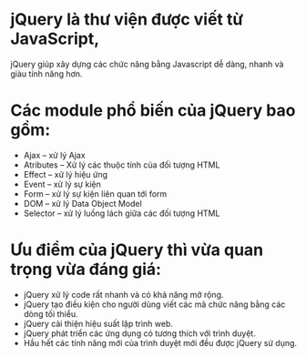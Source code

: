 # jQuery là thư viện được viết từ JavaScript, 
jQuery giúp xây dựng các chức năng bằng Javascript dễ dàng, nhanh và giàu tính năng hơn.
# Các module phổ biến của jQuery bao gồm:
- Ajax – xử lý Ajax
- Atributes – Xử lý các thuộc tính của đối tượng HTML
- Effect – xử lý hiệu ứng
- Event – xử lý sự kiện
- Form – xử lý sự kiện liên quan tới form
- DOM – xử lý Data Object Model
- Selector – xử lý luồng lách giữa các đối tượng HTML

# Ưu điểm của jQuery thì vừa quan trọng vừa đáng giá:
- jQuery xử lý code rất nhanh và có khả năng mở rộng.
- jQuery tạo điều kiện cho người dùng viết các mã chức năng bằng các dòng tối thiểu.
- jQuery cải thiện hiệu suất lập trình web.
- jQuery phát triển các ứng dụng có tương thích với trình duyệt.
- Hầu hết các tính năng mới của trình duyệt mới đều được jQuery sử dụng.